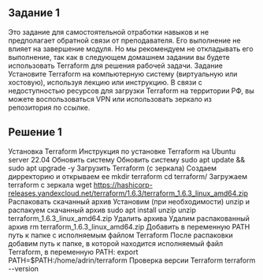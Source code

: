 ## Задание 1
Это задание для самостоятельной отработки навыков и не предполагает обратной связи от преподавателя. Его выполнение не влияет на завершение модуля. Но мы рекомендуем не откладывать его выполнение, так как в следующем домашнем задании вы будете использовать Terraform для решения рабочей задачи.
Задание
Установите Terraform на компьютерную систему (виртуальную или хостовую), используя лекцию или инструкцию.
В связи с недоступностью ресурсов для загрузки Terraform на территории РФ, вы можете воспользоваться VPN или использовать зеркало из репозитория по ссылке.

## Решение 1

Установка Terraform
Инструкция по установке Terraform на Ubuntu server 22.04
Обновить систему
Обновить систему
sudo apt update && sudo apt upgrade -y
Загрузить Terraform (с зеркала)
Создаем дирректорию и открываем ее
mkdir terraform
cd terraform/
Загружаем terraform с зеркала
wget https://hashicorp-releases.yandexcloud.net/terraform/1.6.3/terraform_1.6.3_linux_amd64.zip
Распаковать скачанный архив
Установим (при необходимости) unzip и распакуем скачанный архив
sudo apt install unzip
unzip terraform_1.6.3_linux_amd64.zip
Удалить архива
Удалим распакованный архив
rm terraform_1.6.3_linux_amd64.zip
Добавить в переменную PATH путь к папке с исполняемым файлом Terraform
После распаковки добавим путь к папке, в которой находится исполняемый файл Terraform, в переменную PATH:
export PATH=$PATH:/home/adrin/terraform
Проверка версии Terraform
terraform --version
